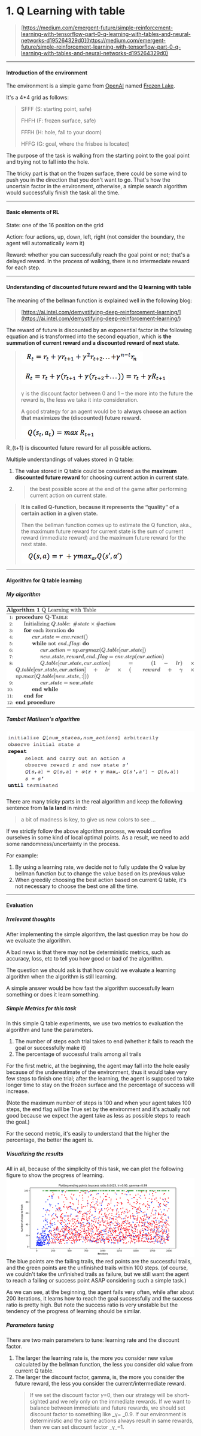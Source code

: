 # 1. Q Learning with table

> [https://medium.com/emergent-future/simple-reinforcement-learning-with-tensorflow-part-0-q-learning-with-tables-and-neural-networks-d195264329d0](https://medium.com/emergent-future/simple-reinforcement-learning-with-tensorflow-part-0-q-learning-with-tables-and-neural-networks-d195264329d0)

---

#### Introduction of the environment

The environment is a simple game from [OpenAI](https://gym.openai.com/docs/) named [Frozen Lake](https://gym.openai.com/envs/FrozenLake-v0/).

It's a 4\*4 grid as follows:

> SFFF       \(S: starting point, safe\)
>
> FHFH       \(F: frozen surface, safe\)
>
> FFFH       \(H: hole, fall to your doom\)
>
> HFFG       \(G: goal, where the frisbee is located\)

The purpose of the task is walking from the starting point to the goal point and trying not to fall into the hole.

The tricky part is that on the frozen surface, there could be some wind to push you in the direction that you don't want to go. That's how the uncertain factor in the environment, otherwise, a simple search algorithm would successfully finish the task all the time.

---

#### Basic elements of RL

State: one of the 16 position on the grid

Action: four actions, up, down, left, right \(not consider the boundary, the agent will automatically learn it\)

Reward: whether you can successfully reach the goal point or not; that's a delayed reward. In the process of walking, there is no intermediate reward for each step.

---

#### Understanding of discounted future reward and the Q learning with table

The meaning of the bellman function is explained well in the following blog:

> [https://ai.intel.com/demystifying-deep-reinforcement-learning/](https://ai.intel.com/demystifying-deep-reinforcement-learning/)

The reward of future is discounted by an exponential factor in the following equation and is transformed into the second equation, which is **the summation of current reward and a discounted reward of next state**.

> ![](/assets/bellman_1.png)
>
> ![](/assets/bellman_2.png)
>
> γ is the discount factor between 0 and 1 – the more into the future the reward is, the less we take it into consideration.
>
> A good strategy for an agent would be to **always choose an action that maximizes the \(discounted\) future reward.**
>
> ![](/assets/bellman_3.png)

R\_{t+1} is discounted future reward for all possible actions.

Multiple understandings of values stored in Q table:

1. The value stored in Q table could be considered as the **maximum discounted future reward** for choosing current action in current state.
2. > the best possible score at the end of the game after performing current action on current state.

> **It is called Q-function, because it represents the “quality” of a certain action in a given state.**
>
> Then the bellman function comes up to estimate the Q function, aka., the maximum future reward for current state is the sum of current reward \(immediate reward\) and the maximum future reward for the next state.
>
> ![](/assets/bellman_4.png)

---

#### Algorithm for Q table learning

##### My algorithm

![](/assets/algo_q_table.png)

##### Tambet Matiisen's algorithm

![](/assets/algo_q_table_2.png)

There are many tricky parts in the real algorithm and keep the following sentence from **la la land** in mind:

> a bit of madness is key, to give us new colors to see ...

If we strictly follow the above algorithm process, we would confine ourselves in some kind of local optimal points. As a result, we need to add some randomness/uncertainty in the process.

For example:

1. By using a learning rate, we decide not to fully update the Q value by bellman function but to change the value based on its previous value
2. When greedily choosing the best action based on current Q table, it's not necessary to choose the best one all the time.

---

#### Evaluation

##### Irrelevant thoughts

After implementing the simple algorithm, the last question may be how do we evaluate the algorithm.

A bad news is that there may not be deterministic metrics, such as accuracy, loss, etc to tell you how good or bad of the algorithm.

The question we should ask is that how could we evaluate a learning algorithm when the algorithm is still learning.

A simple answer would be how fast the algorithm successfully learn something or does it learn something.

##### Simple Metrics for this task

In this simple Q table experiments,  we use two metrics to evaluation the algorithm and tune the parameters.

1. The number of steps each trial takes to end \(whether it fails to reach the goal or successfully make it\)
2. The percentage of successful trails among all trails

For the first metric, at the beginning, the agent may fall into the hole easily because of the underestimate of the environment, thus it would take very few steps to finish one trial; after the learning, the agent is supposed to take longer time to stay on the frozen surface and the percentage of success will increase.

\(Note the maximum number of steps is 100 and when your agent takes 100 steps, the end flag will be True set by the environment and it's actually not good because we expect the agent take as less as possible steps to reach the goal.\)

For the second metric, it's easily to understand that the higher the percentage, the better the agent is.

##### Visualizing the results

All in all, because of the simplicity of this task, we can plot the following figure to show the progress of learning.  
![](/assets/frozenlake_res_1.png)  
The blue points are the failing trails, the red points are the successful trails, and the green points are the unfinished trails within 100 steps. \(of course, we couldn't take the unfinished trails as failure, but we still want the agent to reach a failing or success point ASAP considering such a simple task.\)

As we can see, at the beginning, the agent fails very often, while after about 200 iterations, it learns how to reach the goal successfully and the success ratio is pretty high. But note the success ratio is very unstable but the tendency of the progress of learning should be similar.

##### Parameters tuning

There are two main parameters to tune: learning rate and the discount factor.

1. The larger the learning rate is, the more you consider new value calculated by the bellman function, the less you consider old value from current Q table.
2. The larger the discount factor, gamma, is, the more you consider the future reward, the less you consider the current/intermediate reward.
   > If we set the discount factor _γ_=0, then our strategy will be short-sighted and we rely only on the immediate rewards. If we want to balance between immediate and future rewards, we should set discount factor to something like _γ= \_0.9. If our environment is deterministic and the same actions always result in same rewards, then we can set discount factor _γ\_=1.



